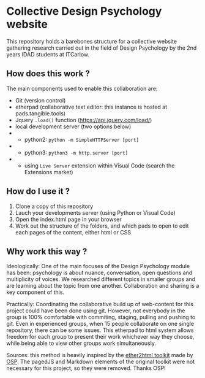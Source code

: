 # Collective Design Psychology website

This repository holds a barebones structure for a collective website gathering research carried out in the field of Design Psychology by the 2nd years IDAD students at ITCarlow.

## How does this work ?

The main components used to enable this collaboration are:

* Git (version control) 
* etherpad (collaborative text editor: this instance is hosted at pads.tangible.tools)
* Jquery `.load()` function (<https://api.jquery.com/load/>)
* local development server (two options below)
* * python2: `python -m SimpleHTTPServer [port]`
* * python3: `python3 -m http.server [port]`
* * using `Live Server` extension within Visual Code (search the Extensions market)

## How do I use it ?

1. Clone a copy of this repository
2. Lauch your developments server (using Python or Visual Code)
3. Open the index.html page in your browser
4. Work out the structure of the folders, and which pads to open to edit each pages of the content, either html or CSS

## Why work this way ?

Ideologically: One of the main focuses of the Design Psychology module has been: psychology is about nuance, conversation, open questions and multiplicity of voices. We researched different topics in smaller groups and are learning about the topic from one another. Collaboration and sharing is a key component of this.

Practically: Coordinating the collaborative build up of web-content for this project could have been done using git. However, not everybody in the group is 100% comfortable with commiting, staging, pulling and pushing to git. Even in experienced groups, when 15 people collaborate on one single repository, there can be some issues. This etherpad to html system allows freedom for each group to present their work whichever way they choose, while being able to view other groups work simultaneously.

Sources: this method is heavily inspired by the [ether2html toolkit](http://osp.kitchen/tools/ether2html/) made by [OSP](osp.kitchen). The pagedJS and Markdown elements of the original toolkit were not necessary for this project, so they were removed. Thanks OSP! 